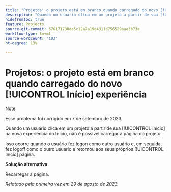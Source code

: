 ```yaml
---
title: "Projetos: o projeto está em branco quando carregado do novo [!UICONTROL Início] experiência"
description: "Quando um usuário clica em um projeto a partir de sua [!UICONTROL Início] na nova experiência da Página inicial, não é possível carregar a página do projeto."
hidefromtoc: true
feature: Projects
source-git-commit: 676171730de5c12a7a19e4311d756529aaa3b73a
workflow-type: tm+mt
source-wordcount: '103'
ht-degree: 13%

---
```



# Projetos: o projeto está em branco quando carregado do novo [!UICONTROL Início] experiência

>[!NOTE]
>
>Esse problema foi corrigido em 7 de setembro de 2023.

Quando um usuário clica em um projeto a partir de sua [!UICONTROL Início] na nova experiência do Início, não é possível carregar a página do projeto.

Isso ocorre quando o usuário fez logon como outro usuário e, em seguida, fez logoff como o outro usuário e retornou aos seus próprios [!UICONTROL Início] página.

**Solução alternativa**

Recarregar a página.

_Relatado pela primeira vez em 29 de agosto de 2023._

